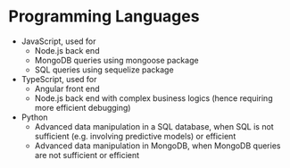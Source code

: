 # Programming Languages
- JavaScript, used for
	- Node.js back end
	- MongoDB queries using mongoose package
	- SQL queries using sequelize package
- TypeScript, used for
	- Angular front end
	- Node.js back end with complex business logics (hence requiring more efficient debugging)
- Python
	- Advanced data manipulation in a SQL database, when SQL is not sufficient (e.g. involving predictive models) or efficient
	- Advanced data manipulation in MongoDB, when MongoDB queries are not sufficient or efficient




